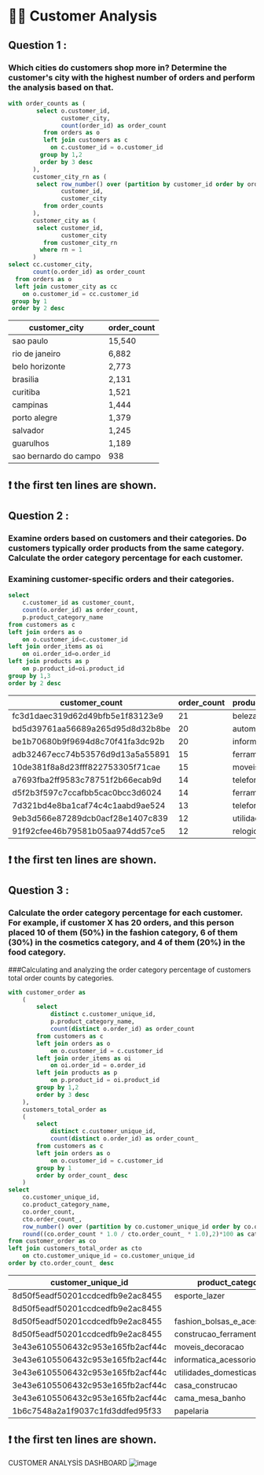# 🎯👤 Customer Analysis
## Question 1 :
### Which cities do customers shop more in? Determine the customer's city with the highest number of orders and perform the analysis based on that.
````sql
with order_counts as (
        select o.customer_id,
               customer_city,
               count(order_id) as order_count
          from orders as o
          left join customers as c
            on c.customer_id = o.customer_id
         group by 1,2
         order by 3 desc
       ),
       customer_city_rn as (
        select row_number() over (partition by customer_id order by order_count desc) as rn,
               customer_id,
               customer_city
          from order_counts
       ),
       customer_city as (
        select customer_id,
               customer_city
          from customer_city_rn
         where rn = 1
       ) 
select cc.customer_city,
       count(o.order_id) as order_count
  from orders as o
  left join customer_city as cc
    on o.customer_id = cc.customer_id
 group by 1
 order by 2 desc
````
| customer_city         | order_count |
|-----------------------|-------------|
| sao paulo             | 15,540      |
| rio de janeiro        | 6,882       |
| belo horizonte        | 2,773       |
| brasilia              | 2,131       |
| curitiba              | 1,521       |
| campinas              | 1,444       |
| porto alegre          | 1,379       |
| salvador              | 1,245       |
| guarulhos             | 1,189       |
| sao bernardo do campo | 938         |

## ❗ the first ten lines are shown.

## Question 2 :
### Examine orders based on customers and their categories. Do customers typically order products from the same category. Calculate the order category percentage for each customer.

### Examining customer-specific orders and their categories.
````sql
select 
	c.customer_id as customer_count,
	count(o.order_id) as order_count,
	p.product_category_name	
from customers as c
left join orders as o 
	on o.customer_id=c.customer_id
left join order_items as oi 
	on oi.order_id=o.order_id
left join products as p 
	on p.product_id=oi.product_id
group by 1,3
order by 2 desc
````
| customer_count                        | order_count | product_category_name    |
|---------------------------------------|-------------|--------------------------|
| fc3d1daec319d62d49bfb5e1f83123e9      | 21          | beleza_saude             |
| bd5d39761aa56689a265d95d8d32b8be      | 20          | automotivo               |
| be1b70680b9f9694d8c70f41fa3dc92b      | 20          | informatica_acessorios   |
| adb32467ecc74b53576d9d13a5a55891      | 15          | ferramentas_jardim       |
| 10de381f8a8d23fff822753305f71cae      | 15          | moveis_decoracao         |
| a7693fba2ff9583c78751f2b66ecab9d      | 14          | telefonia                |
| d5f2b3f597c7ccafbb5cac0bcc3d6024      | 14          | ferramentas_jardim       |
| 7d321bd4e8ba1caf74c4c1aabd9ae524      | 13          | telefonia                |
| 9eb3d566e87289dcb0acf28e1407c839      | 12          | utilidades_domesticas    |
| 91f92cfee46b79581b05aa974dd57ce5      | 12          | relogios_presentes       |

## ❗ the first ten lines are shown.

## Question 3 :
### Calculate the order category percentage for each customer. For example, if customer X has 20 orders, and this person placed 10 of them (50%) in the fashion category, 6 of them (30%) in the cosmetics category, and 4 of them (20%) in the food category.

###Calculating and analyzing the order category percentage of customers total order counts by categories.
````sql
with customer_order as
	(
		select 
			distinct c.customer_unique_id,
			p.product_category_name,
			count(distinct o.order_id) as order_count
		from customers as c
		left join orders as o 
	 		on o.customer_id = c.customer_id
		left join order_items as oi 
	 		on oi.order_id = o.order_id
		left join products as p 
	 		on p.product_id = oi.product_id
		group by 1,2
		order by 3 desc
	),
	customers_total_order as
	(
		select 
			distinct c.customer_unique_id,
			count(distinct o.order_id) as order_count_
		from customers as c
		left join orders as o 
			on o.customer_id = c.customer_id
		group by 1
		order by order_count_ desc
	)
select 
	co.customer_unique_id,
	co.product_category_name,
	co.order_count,
	cto.order_count_,
	row_number() over (partition by co.customer_unique_id order by co.order_count desc) as row_number,
	round((co.order_count * 1.0 / cto.order_count_ * 1.0),2)*100 as category_ratio
from customer_order as co
left join customers_total_order as cto 
	on cto.customer_unique_id = co.customer_unique_id
order by cto.order_count_ desc
````
| customer_unique_id              | product_category_name                  | order_count | order_count_ | row_number | category_ratio |
|--------------------------------|----------------------------------------|-------------|--------------|------------|----------------|
| 8d50f5eadf50201ccdcedfb9e2ac8455 | esporte_lazer                          | 11          | 17           | 1          | 65.00          |
| 8d50f5eadf50201ccdcedfb9e2ac8455 |                                        | 2           | 17           | 3          | 12.00          |
| 8d50f5eadf50201ccdcedfb9e2ac8455 | fashion_bolsas_e_acessorios            | 3           | 17           | 2          | 18.00          |
| 8d50f5eadf50201ccdcedfb9e2ac8455 | construcao_ferramentas_ferramentas     | 1           | 17           | 4          | 6.00           |
| 3e43e6105506432c953e165fb2acf44c | moveis_decoracao                       | 3           | 9            | 2          | 33.00          |
| 3e43e6105506432c953e165fb2acf44c | informatica_acessorios                 | 1           | 9            | 5          | 11.00          |
| 3e43e6105506432c953e165fb2acf44c | utilidades_domesticas                 | 1           | 9            | 3          | 11.00          |
| 3e43e6105506432c953e165fb2acf44c | casa_construcao                        | 1           | 9            | 4          | 11.00          |
| 3e43e6105506432c953e165fb2acf44c | cama_mesa_banho                        | 4           | 9            | 1          | 44.00          |
| 1b6c7548a2a1f9037c1fd3ddfed95f33 | papelaria                              | 1           | 7            | 2          | 14.00          |

## ❗ the first ten lines are shown.
CUSTOMER ANALYSİS DASHBOARD
![image](https://github.com/muratukel/SQLProject-OlistE-CommerceDataset-/assets/136103635/8d40f166-bfd5-40ad-b42a-5a2ed238e98b)

